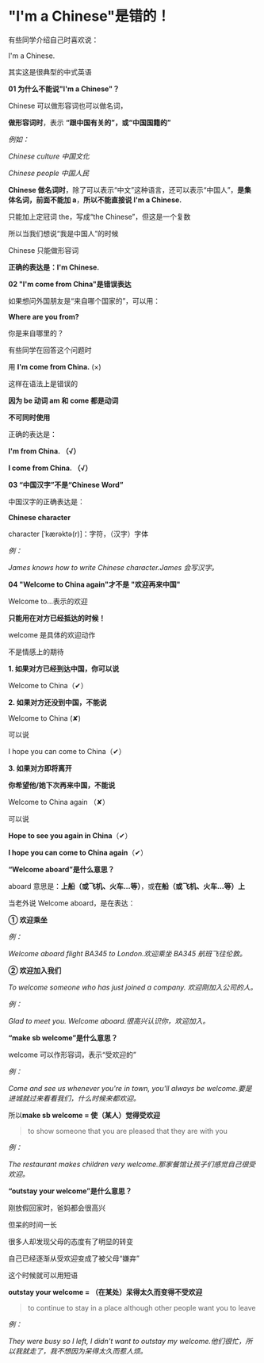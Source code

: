 # "I'm a Chinese"是错的！

有些同学介绍自己时喜欢说：

I'm a Chinese.

其实这是很典型的中式英语

**01 为什么不能说"I'm a Chinese"？**

Chinese 可以做形容词也可以做名词，

**做形容词时**，表示 **“跟中国有关的”，或“中国国籍的”**

_例如：_

_Chinese culture 中国文化_

_Chinese people 中国人民_

**Chinese 做名词时**，除了可以表示“中文”这种语言，还可以表示“中国人”，**是集体名词，前面不能加 a**，**所以不能直接说 I'm a Chinese.**

只能加上定冠词 the，写成“the Chinese”，但这是一个复数

所以当我们想说“我是中国人”的时候

Chinese 只能做形容词

**正确的表达是：I'm Chinese.**

**02 "I'm come from China"是错误表达**

如果想问外国朋友是“来自哪个国家的”，可以用：

**Where are you from?**

你是来自哪里的？

有些同学在回答这个问题时

用 **I'm come from China.** (×)

这样在语法上是错误的

**因为 be 动词 am 和 come 都是动词**

**不可同时使用**

正确的表达是：

**I'm from China. （√）**

**I come from China. （√）**

**03 “中国汉字”不是“Chinese Word”**

中国汉字的正确表达是：

**Chinese character**

character [ˈkærəktə(r)]：字符，（汉字）字体

_例：_

_James knows how to write Chinese character.James 会写汉字。_

**04 "Welcome to China again"才不是 "欢迎再来中国"**

Welcome to...表示的欢迎

**只能用在对方已经抵达的时候！**

welcome 是具体的欢迎动作

不是情感上的期待

**1. 如果对方已经到达中国，你可以说**

Welcome to China（✔）

**2. 如果对方还没到中国，不能说**

Welcome to China (✘)

可以说

I hope you can come to China（✔）

**3. 如果对方即将离开**

**你希望他/她下次再来中国，不能说**

Welcome to China again （✘）

可以说

**Hope to see you again in China**（✔）

**I hope you can come to China again**（✔）

**“Welcome aboard”是什么意思？**

aboard 意思是：**上船（或飞机、火车...等）**，或**在船（或飞机、火车...等）上**

当老外说 Welcome aboard，是在表达：

**① 欢迎乘坐**

_例：_

_Welcome aboard flight BA345 to London.欢迎乘坐 BA345 航班飞往伦敦。_

**② 欢迎加入我们**

_To welcome someone who has just joined a company. 欢迎刚加入公司的人。_

_例：_

_Glad to meet you. Welcome aboard.很高兴认识你，欢迎加入。_

**“make sb welcome”是什么意思？**

welcome 可以作形容词，表示“受欢迎的”

_例：_

_Come and see us whenever you're in town, you'll always be welcome.要是进城就过来看看我们，什么时候来都欢迎。_

所以**make sb welcome = 使（某人）觉得受欢迎**

> to show someone that you are pleased that they are with you

_例：_

_The restaurant makes children very welcome.那家餐馆让孩子们感觉自己很受欢迎。_

**“outstay your welcome”是什么意思？**

刚放假回家时，爸妈都会很高兴

但呆的时间一长

很多人却发现父母的态度有了明显的转变

自己已经逐渐从受欢迎变成了被父母“嫌弃”

这个时候就可以用短语

**outstay your welcome = （在某处）呆得太久而变得不受欢迎**

> to continue to stay in a place although other people want you to leave

_例：_

_They were busy so I left, I didn't want to outstay my welcome.他们很忙，所以我就走了，我不想因为呆得太久而惹人烦。_
